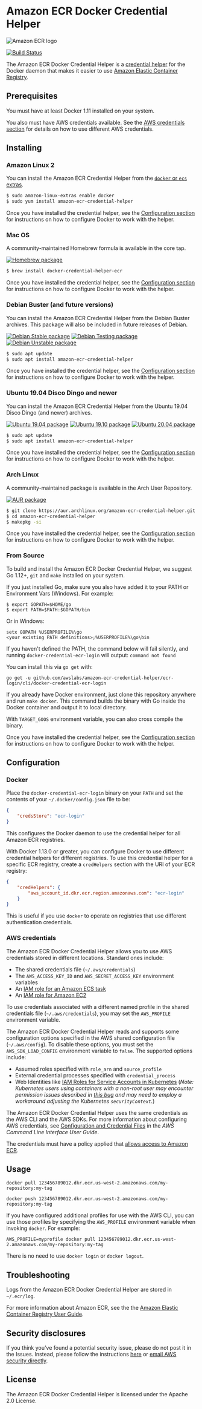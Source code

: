 # Amazon ECR Docker Credential Helper

![Amazon ECR logo](docs/ecr.png "Amazon ECR")

[![Build Status](https://travis-ci.org/awslabs/amazon-ecr-credential-helper.svg?branch=master)](https://travis-ci.org/awslabs/amazon-ecr-credential-helper)

The Amazon ECR Docker Credential Helper is a
[credential helper](https://github.com/docker/docker-credential-helpers)
for the Docker daemon that makes it easier to use
[Amazon Elastic Container Registry](https://aws.amazon.com/ecr/).

## Prerequisites

You must have at least Docker 1.11 installed on your system.

You also must have AWS credentials available.  See the [AWS credentials section](#aws-credentials) for details on how to
use different AWS credentials.

## Installing

### Amazon Linux 2
You can install the Amazon ECR Credential Helper from the [`docker` or `ecs`
extras](https://docs.aws.amazon.com/AWSEC2/latest/UserGuide/amazon-linux-ami-basics.html#extras-library).

```bash
$ sudo amazon-linux-extras enable docker
$ sudo yum install amazon-ecr-credential-helper
```

Once you have installed the credential helper, see the
[Configuration section](#Configuration) for instructions on how to configure
Docker to work with the helper.

### Mac OS
A community-maintained Homebrew formula is available in the core tap.

[![Homebrew package](https://repology.org/badge/version-for-repo/homebrew/amazon-ecr-credential-helper.svg)](https://repology.org/project/amazon-ecr-credential-helper/versions)

```bash
$ brew install docker-credential-helper-ecr
```

Once you have installed the credential helper, see the
[Configuration section](#Configuration) for instructions on how to configure
Docker to work with the helper.

### Debian Buster (and future versions)
You can install the Amazon ECR Credential Helper from the Debian Buster
archives.  This package will also be included in future releases of Debian.

[![Debian Stable package](https://repology.org/badge/version-for-repo/debian_stable/amazon-ecr-credential-helper.svg)](https://repology.org/project/amazon-ecr-credential-helper/versions)
[![Debian Testing package](https://repology.org/badge/version-for-repo/debian_testing/amazon-ecr-credential-helper.svg)](https://repology.org/metapackage/amazon-ecr-credential-helper/versions)
[![Debian Unstable package](https://repology.org/badge/version-for-repo/debian_unstable/amazon-ecr-credential-helper.svg)](https://repology.org/metapackage/amazon-ecr-credential-helper/versions)

```bash
$ sudo apt update
$ sudo apt install amazon-ecr-credential-helper
```

Once you have installed the credential helper, see the
[Configuration section](#Configuration) for instructions on how to configure
Docker to work with the helper.

### Ubuntu 19.04 Disco Dingo and newer
You can install the Amazon ECR Credential Helper from the Ubuntu 19.04 Disco
Dingo (and newer) archives.

[![Ubuntu 19.04 package](https://repology.org/badge/version-for-repo/ubuntu_19_04/amazon-ecr-credential-helper.svg)](https://repology.org/metapackage/amazon-ecr-credential-helper/versions)
[![Ubuntu 19.10 package](https://repology.org/badge/version-for-repo/ubuntu_19_10/amazon-ecr-credential-helper.svg)](https://repology.org/project/amazon-ecr-credential-helper/versions)
[![Ubuntu 20.04 package](https://repology.org/badge/version-for-repo/ubuntu_20_04/amazon-ecr-credential-helper.svg)](https://repology.org/project/amazon-ecr-credential-helper/versions)

```bash
$ sudo apt update
$ sudo apt install amazon-ecr-credential-helper
```

Once you have installed the credential helper, see the
[Configuration section](#Configuration) for instructions on how to configure
Docker to work with the helper.

### Arch Linux
A community-maintained package is available in the Arch User Repository.

[![AUR package](https://repology.org/badge/version-for-repo/aur/amazon-ecr-credential-helper.svg)](https://repology.org/metapackage/amazon-ecr-credential-helper/versions)

```bash
$ git clone https://aur.archlinux.org/amazon-ecr-credential-helper.git
$ cd amazon-ecr-credential-helper
$ makepkg -si
```

Once you have installed the credential helper, see the
[Configuration section](#Configuration) for instructions on how to configure
Docker to work with the helper.

### From Source
To build and install the Amazon ECR Docker Credential Helper, we suggest Go
1.12+, `git` and `make` installed on your system.

If you just installed Go, make sure you also have added it to your PATH or 
Environment Vars (Windows). For example:

```
$ export GOPATH=$HOME/go
$ export PATH=$PATH:$GOPATH/bin
```

Or in Windows:

```
setx GOPATH %USERPROFILE%\go
<your existing PATH definitions>;%USERPROFILE%\go\bin
```

If you haven't defined the PATH, the command below will fail silently, and
running `docker-credential-ecr-login` will output: `command not found`

You can install this via `go get` with:

```
go get -u github.com/awslabs/amazon-ecr-credential-helper/ecr-login/cli/docker-credential-ecr-login
```


If you already have Docker environment, just clone this repository anywhere
and run `make docker`. This command builds the binary with Go inside the Docker
container and output it to local directory.

With `TARGET_GOOS` environment variable, you can also cross compile the binary.

Once you have installed the credential helper, see the
[Configuration section](#Configuration) for instructions on how to configure
Docker to work with the helper.

## Configuration

### Docker

Place the `docker-credential-ecr-login` binary on your `PATH` and set the
contents of your `~/.docker/config.json` file to be:

```json
{
	"credsStore": "ecr-login"
}
```

This configures the Docker daemon to use the credential helper for all Amazon
ECR registries.

With Docker 1.13.0 or greater, you can configure Docker to use different
credential helpers for different registries. To use this credential helper for
a specific ECR registry, create a `credHelpers` section with the URI of your
ECR registry:

```json
{
	"credHelpers": {
		"aws_account_id.dkr.ecr.region.amazonaws.com": "ecr-login"
	}
}
```

This is useful if you use `docker` to operate on registries that use different
authentication credentials.

### AWS credentials

The Amazon ECR Docker Credential Helper allows you to use AWS credentials stored in different locations.  Standard ones
include:

* The shared credentials file (`~/.aws/credentials`)
* The `AWS_ACCESS_KEY_ID` and `AWS_SECRET_ACCESS_KEY` environment variables
* An [IAM role for an Amazon ECS task](https://docs.aws.amazon.com/AmazonECS/latest/developerguide/task-iam-roles.html)
* An [IAM role for Amazon EC2](http://docs.aws.amazon.com/AWSEC2/latest/UserGuide/iam-roles-for-amazon-ec2.html)

To use credentials associated with a different named profile in the shared credentials file (`~/.aws/credentials`), you
may set the `AWS_PROFILE` environment variable. 

The Amazon ECR Docker Credential Helper reads and supports some configuration options specified in the AWS
shared configuration file (`~/.aws/config`).  To disable these options, you must set the `AWS_SDK_LOAD_CONFIG` environment
variable to `false`.  The supported options include:

* Assumed roles specified with `role_arn` and `source_profile`
* External credential processes specified with `credential_process`
* Web Identities like [IAM Roles for Service Accounts in
  Kubernetes](https://docs.aws.amazon.com/eks/latest/userguide/iam-roles-for-service-accounts.html) (*Note: Kubernetes
  users using containers with a non-root user may encounter permission issues described in [this
  bug](https://github.com/kubernetes-sigs/external-dns/pull/1185) and may need to employ a workaround adjusting the
  Kubernetes `securityContext`.*)

The Amazon ECR Docker Credential Helper uses the same credentials as the AWS
CLI and the AWS SDKs. For more information about configuring AWS credentials,
see
[Configuration and Credential Files](http://docs.aws.amazon.com/cli/latest/userguide/cli-chap-getting-started.html#cli-config-files)
in the *AWS Command Line Interface User Guide*.

The credentials must have a policy applied that
[allows access to Amazon ECR](http://docs.aws.amazon.com/AmazonECR/latest/userguide/ecr_managed_policies.html).

## Usage

`docker pull 123456789012.dkr.ecr.us-west-2.amazonaws.com/my-repository:my-tag`

`docker push 123456789012.dkr.ecr.us-west-2.amazonaws.com/my-repository:my-tag`

If you have configured additional profiles for use with the AWS CLI, you can use
those profiles by specifying the `AWS_PROFILE` environment variable when invoking `docker`.
For example:

`AWS_PROFILE=myprofile docker pull 123456789012.dkr.ecr.us-west-2.amazonaws.com/my-repository:my-tag`

There is no need to use `docker login` or `docker logout`.

## Troubleshooting

Logs from the Amazon ECR Docker Credential Helper are stored in `~/.ecr/log`.

For more information about Amazon ECR, see the the
[Amazon Elastic Container Registry User Guide](http://docs.aws.amazon.com/AmazonECR/latest/userguide/what-is-ecr.html).

## Security disclosures

If you think you’ve found a potential security issue, please do not post it in the Issues.  Instead, please follow the instructions [here](https://aws.amazon.com/security/vulnerability-reporting/) or [email AWS security directly](mailto:aws-security@amazon.com).

## License

The Amazon ECR Docker Credential Helper is licensed under the Apache 2.0
License.
